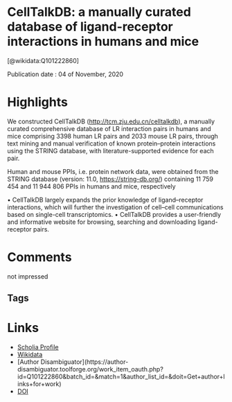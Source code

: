 CellTalkDB: a manually curated database of ligand-receptor interactions in humans and mice
==========================================================================================
  
  [@wikidata:Q101222860]  
  
Publication date : 04 of November, 2020  

# Highlights
We constructed CellTalkDB (http://tcm.zju.edu.cn/celltalkdb), a manually curated comprehensive database of LR interaction pairs in humans and mice comprising 3398 human LR pairs and 2033 mouse LR pairs, through text mining and manual verification of known protein–protein interactions using the STRING database, with literature-supported evidence for each pair.

Human and mouse PPIs, i.e. protein network data, were obtained
from the STRING database (version: 11.0, https://string-db.org/)
containing 11 759 454 and 11 944 806 PPIs in humans and
mice, respectively

• CellTalkDB largely expands the prior knowledge of
ligand–receptor interactions, which will further the
investigation of cell–cell communications based on
single-cell transcriptomics.
• CellTalkDB provides a user-friendly and informative
website for browsing, searching and downloading
ligand-receptor pairs.


# Comments
not impressed
## Tags

# Links
  
 * [Scholia Profile](https://scholia.toolforge.org/work/Q101222860)  
 * [Wikidata](https://www.wikidata.org/wiki/Q101222860)  
 * [Author Disambiguator](https://author-
disambiguator.toolforge.org/work_item_oauth.php?id=Q101222860&batch_id=&match=1&author_list_id=&doit=Get+author+links+for+work)  
 * [DOI](https://doi.org/10.1093/BIB/BBAA269)  
